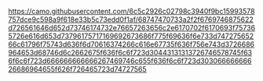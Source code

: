 https://camo.githubusercontent.com/6c5c2926c02798c3940f9bc15993578757dce9c598a9f618e33b5c73edd0f1af/68747470733a2f2f6769746875622d726561646d652d73746174732e76657263656c2e6170702f6170693f757365726e616d653d73796175717169692673686f775f69636f6e733d74727565266c61796f75743d636f6d70616374266c616e67735f636f756e743d3726686964653d68746d6c2662675f636f6c6f723d30443131313726746578745f636f6c6f723d666666666666267469746c655f636f6c6f723d30306666666626686964655f626f726465723d74727565
